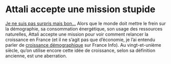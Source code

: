 # Attali accepte une mission stupide

[Je ne suis pas surpris mais bon…](https://tcrouzet.com/2006/11/28/bonne-partie-de-rigolade/) Alors que le monde doit mettre le frein sur la démographie, sa consommation énergétique, son usage des ressources naturelles, Attali accepte une mission pour voir comment relancer la croissance en France (et il ne s’agit pas que d’économie, je l’ai entendu parler de [croissance démographique](https://tcrouzet.com/2006/10/21/trop-nombreux-2/) sur France Info). Au vingt-et-unième siècle, qu’on utilise encore cette idée de croissance, selon sa définition ancienne, est une aberration.